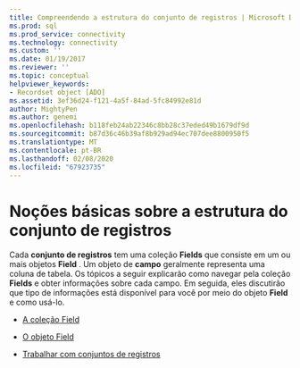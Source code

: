 ```yaml
---
title: Compreendendo a estrutura do conjunto de registros | Microsoft Docs
ms.prod: sql
ms.prod_service: connectivity
ms.technology: connectivity
ms.custom: ''
ms.date: 01/19/2017
ms.reviewer: ''
ms.topic: conceptual
helpviewer_keywords:
- Recordset object [ADO]
ms.assetid: 3ef36d24-f121-4a5f-84ad-5fc84992e81d
author: MightyPen
ms.author: genemi
ms.openlocfilehash: b118feb24ab22346c8bb28c37eded49b1679df9d
ms.sourcegitcommit: b87d36c46b39af8b929ad94ec707dee8800950f5
ms.translationtype: MT
ms.contentlocale: pt-BR
ms.lasthandoff: 02/08/2020
ms.locfileid: "67923735"
---
```

# <a name="understanding-recordset-structure"></a>Noções básicas sobre a estrutura do conjunto de registros
Cada **conjunto de registros** tem uma coleção **Fields** que consiste em um ou mais objetos **Field** . Um objeto de **campo** geralmente representa uma coluna de tabela. Os tópicos a seguir explicarão como navegar pela coleção **Fields** e obter informações sobre cada campo. Em seguida, eles discutirão que tipo de informações está disponível para você por meio do objeto **Field** e como usá-lo.  
  
-   [A coleção Field](../../../ado/guide/data/the-fields-collection.md)  
  
-   [O objeto Field](../../../ado/guide/data/the-field-object.md)  
  
-   [Trabalhar com conjuntos de registros](../../../ado/guide/data/working-with-recordsets.md)
